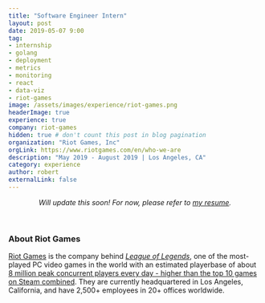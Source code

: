 ```yaml
---
title: "Software Engineer Intern"
layout: post
date: 2019-05-07 9:00
tag:
- internship
- golang
- deployment
- metrics
- monitoring
- react
- data-viz
- riot-games
image: /assets/images/experience/riot-games.png
headerImage: true
experience: true
company: riot-games
hidden: true # don't count this post in blog pagination
organization: "Riot Games, Inc"
orgLink: https://www.riotgames.com/en/who-we-are
description: "May 2019 - August 2019 | Los Angeles, CA"
category: experience
author: robert
externalLink: false
---
```


<p align="center">
    <i>Will update this soon! For now, please refer to
    <a href="https://resume.bobheadxi.dev/" _target="blank">my resume</a>.</i>
</p>

<br />

### About Riot Games

[Riot Games](https://www.riotgames.com/en/who-we-are) is the company behind
*[League of Legends](https://na.leagueoflegends.com/en/)*, one of the most-played
PC video games in the world with an estimated playerbase of about
[8 million peak concurrent players every day - higher than the top 10 games on Steam combined](https://na.leagueoflegends.com/en/news/game-updates/special-event/join-us-oct-15th-celebrate-10-years-league). 
They are currently headquartered in Los Angeles, California, and have 2,500+
employees in 20+ offices worldwide.
